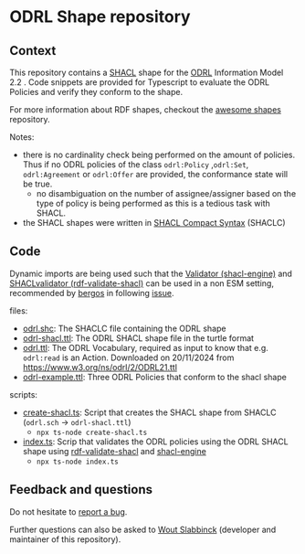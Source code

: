 # ODRL Shape repository

## Context

This repository contains a [SHACL](https://www.w3.org/TR/shacl/) shape for the [ODRL](https://www.w3.org/TR/odrl-model/) Information Model 2.2 .
Code snippets are provided for Typescript to evaluate the ODRL Policies and verify they conform to the shape. 

For more information about RDF shapes, checkout the [awesome shapes](https://github.com/w3c-cg/awesome-semantic-shapes) repository.


Notes:
- there is no cardinality check being performed on the amount of policies. Thus if no ODRL policies of the class `odrl:Policy` ,`odrl:Set`, `odrl:Agreement` or `odrl:Offer` are provided, the conformance state will be true.
  - no disambiguation on the number of assignee/assigner based on the type of policy is being performed as this is a tedious task with SHACL.
- the SHACL shapes were written in [SHACL Compact Syntax](https://w3c.github.io/shacl/shacl-compact-syntax/) (SHACLC)

## Code

Dynamic imports are being used such that the [Validator (shacl-engine)](https://github.com/rdf-ext/shacl-engine/) and [SHACLvalidator (rdf-validate-shacl)](https://github.com/zazuko/rdf-validate-shacl) can be used in a non ESM setting, recommended by [bergos](https://github.com/bergos) in following [issue](https://github.com/rdf-ext/shacl-engine/issues/36).

files:
- [odrl.shc](./odrl.shc): The SHACLC file containing the ODRL shape
- [odrl-shacl.ttl](./odrl-shacl.ttl): The ODRL SHACL shape file in the turtle format
- [odrl.ttl](./odrl.ttl): The ODRL Vocabulary, required as input to know that e.g. `odrl:read` is an Action. Downloaded on 20/11/2024 from https://www.w3.org/ns/odrl/2/ODRL21.ttl
- [odrl-example.ttl](./odrl-example.ttl): Three ODRL Policies that conform to the shacl shape

scripts:
- [create-shacl.ts](./create-shacl.ts): Script that creates the SHACL shape from SHACLC  (`odrl.sch` -> `odrl-shacl.ttl`)
  - `npx ts-node create-shacl.ts`
- [index.ts](./index.ts): Scrip that validates the ODRL policies using the ODRL SHACL shape using [rdf-validate-shacl](https://github.com/zazuko/rdf-validate-shacl) and [shacl-engine](https://github.com/rdf-ext/shacl-engine)
  - `npx ts-node index.ts`

## Feedback and questions

Do not hesitate to [report a bug](https://github.com/woutslabbinck/UCR-test-suite/issues).

Further questions can also be asked to [Wout Slabbinck](mailto:wout.slabbinck@ugent.be) (developer and maintainer of this repository).
